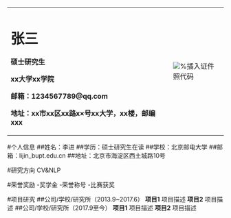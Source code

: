 <table border="0">
  <tr>
    <td width="75%">
      <h1>张三</h1>
      <p><b>硕士研究生</b></p>
      <p><b>xx大学xx学院</b></p>
      <p><b>邮箱：1234567789@qq.com</b></p>
      <p><b>地址：xx市xx区xx路x×号xx大学，xx楼，邮编xxx</b></p>
    </td>
    <td width="25%">
      <img src="/zhengjianzhao.jpg”width=“180%">%插入证件照代码
    </td>
  </tr>
</table>

#个人信息
##姓名：李进
##学历：硕士研究生在读
##学校：北京邮电大学
##邮箱：lijin_bupt.edu.cn
##地址：北京市海淀区西土城路10号

#研究方向
CV&NLP

#荣誉奖励
-奖学金
-荣誉称号
-比赛获奖

#项目研究
##公司/学校/研究所（2013.9~2017.6）
**项目1**
项目描述
**项目2**
项目描述
##公司/学校/研究所（2017.9至今）
**项目1**
项目描述
**项目2**
项目描述
